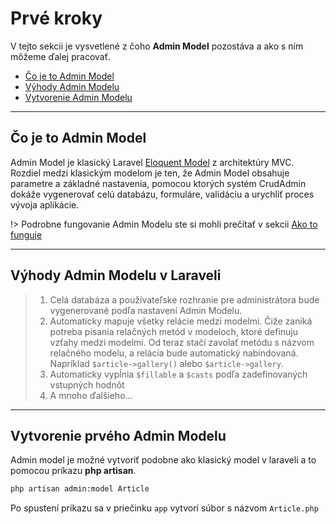 # Prvé kroky
V tejto sekcii je vysvetlené z čoho **Admin Model** pozostáva a ako s ním môžeme ďalej pracovať.

- [Čo je to Admin Model](#Čo-je-to-Admin-Model)
- [Výhody Admin Modelu](#Výhody-Admin-Modelu)
- [Vytvorenie Admin Modelu](#Vytvorenie-prvého-admin-modelu)


---

## Čo je to Admin Model
Admin Model je klasický Laravel [Eloquent Model](https://laravel.com/docs/master/eloquent) z architektúry MVC. Rozdiel medzi klasickým modelom je ten, že Admin Model obsahuje parametre a základné nastavenia, pomocou ktorých systém CrudAdmin dokáže vygenerovať celú databázu, formuláre, validáciu a urychliť proces vývoja aplikácie.

!> Podrobne fungovanie Admin Modelu ste si mohli prečítať v sekcii [Ako to funguje](how-it-works.md)

---

## Výhody Admin Modelu v Laraveli
> 1. Celá databáza a používateľske rozhranie pre administrátora bude vygenerované podľa nastavení Admin Modelu.
> 2. Automaticky mapuje všetky relácie medzi modelmi. Čiže zaniká potreba písania relačných metód v modeloch, ktoré definuju vzťahy medzi modelmi.
     Od teraz stačí zavolať metódu s názvom relačného modelu, a relácia bude automatický nabindovaná. Napríklad `$article->gallery()` alebo `$article->gallery`.
> 3. Automaticky vypĺnia `$fillable` a `$casts` podľa zadefinovaných vstupných hodnôt
> 4. A mnoho ďalšieho...

---

## Vytvorenie prvého Admin Modelu
Admin model je možné vytvoriť podobne ako klasický model v laraveli a to pomocou príkazu **php artisan**.

```bash
php artisan admin:model Article
```

Po spustení príkazu sa v priečinku `app` vytvorí súbor s názvom `Article.php`